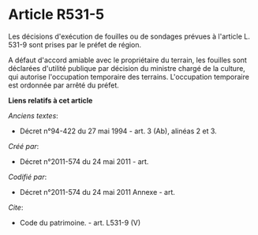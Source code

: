 # Article R531-5

Les décisions d'exécution de fouilles ou de sondages prévues à l'article L. 531-9 sont prises par le préfet de région.

A défaut d'accord amiable avec le propriétaire du terrain, les fouilles sont déclarées d'utilité publique par décision du
ministre chargé de la culture, qui autorise l'occupation temporaire des terrains. L'occupation temporaire est ordonnée par
arrêté du préfet.

**Liens relatifs à cet article**

_Anciens textes_:

  - Décret n°94-422 du 27 mai 1994 - art. 3 (Ab), alinéas 2 et 3.

_Créé par_:

  - Décret n°2011-574 du 24 mai 2011  - art.

_Codifié par_:

  - Décret n°2011-574 du 24 mai 2011 Annexe - art.

_Cite_:

  - Code du patrimoine. - art. L531-9 (V)
